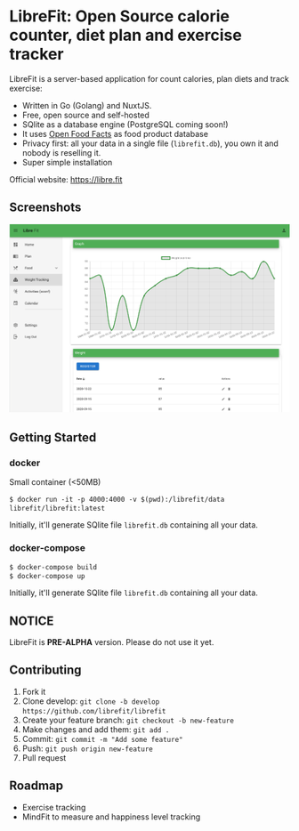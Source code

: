 # LibreFit: Open Source calorie counter, diet plan and exercise tracker

LibreFit is a server-based application for count calories, plan diets and track exercise:

 - Written in Go (Golang) and NuxtJS.
 - Free, open source and self-hosted
 - SQlite as a database engine (PostgreSQL coming soon!)
 - It uses [Open Food Facts](https://world.openfoodfacts.org/) as food product database
 - Privacy first: all your data in a single file (`librefit.db`), you own it and nobody is reselling it.
 - Super simple installation

Official website: https://libre.fit 

## Screenshots

![librefit screenshot](./screenshots/librefit-screenshot-01.png)

## Getting Started

### docker

Small container (<50MB) 

```
$ docker run -it -p 4000:4000 -v $(pwd):/librefit/data librefit/librefit:latest
```

Initially, it'll generate SQlite file `librefit.db` containing all your data.

### docker-compose

```
$ docker-compose build
$ docker-compose up
```

Initially, it'll generate SQlite file `librefit.db` containing all your data.

## NOTICE

LibreFit is **PRE-ALPHA** version. Please do not use it yet.

## Contributing

1. Fork it
2. Clone develop: `git clone -b develop https://github.com/librefit/librefit`
3. Create your feature branch: `git checkout -b new-feature`
4. Make changes and add them: `git add .`
5. Commit: `git commit -m "Add some feature"`
6. Push: `git push origin new-feature`
7. Pull request

## Roadmap

- Exercise tracking
- MindFit to measure and happiness level tracking
